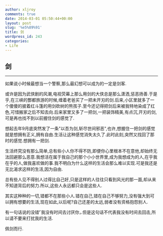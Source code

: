 ```yaml
---
author: xljroy
comments: true
date: 2014-03-01 05:50:44+00:00
layout: post
slug: '%e5%89%91'
title: 剑
wordpress_id: 243
categories:
- Life
---
```


## 剑





* * *



如果说小时候最想当一个警察,那么最幻想可以成为的一定是剑客.

或许是因为武侠剧的风潮,电视荧幕上那么用剑的大侠总是那么潇洒,惩恶扬善.于是乎,在三峡的酆都旅游的时候,缠着老爸买了一把未开刃的剑.后来,小区里就多了一个傻傻的披着红斗篷的用剑砍树的熊孩子.至今还记得把剑后来被我特地染成了红色,可惜搬家之后不知去向.后来家里又多了一把剑,一把装饰精美,有点沉,开刃的剑,可是再也找不到以前握住剑的感觉了.

想起去年9月底突然发了一条"以吾为剑,斩尽世间邪恶",也许,想握住一把剑的感觉就是想拥有正义,拥有自由.生活让这种感觉消失太久了.此时此刻,突然又找回了那时的感觉.想拥有一把剑.

生活终究没有那么简单,总有些小人你不得不防,即便你心里根本不在意他,却始终无法回避那么恶意.我想活在属于我自己的那个小小世界里,成为我想成为的人,在乎我在乎的人,做我喜欢做的事.我不明白为什么这样的生活会那么难以实现.可是我还是无比渴求这样的生活,因为自由.

总有些人见不得别人过得比自己好,只是这样的人往往只看到风光的那一面,却从来不知道背后的努力.所以,这些人永远都只会是这些人.

其实这种种的一切,错都不在那些小人.错在自己,错在自己不够努力,没有强大到可以拥有想要的生活,现在如此,以后呢?自己还差的太远,弱者没有资格抱怨别人.

有一句话说的没错⌜我没有时间去讨厌你⌟.但是这句话不代表我没有时间去回击,所以请不要来打扰我的生活.

佩剑而行.
